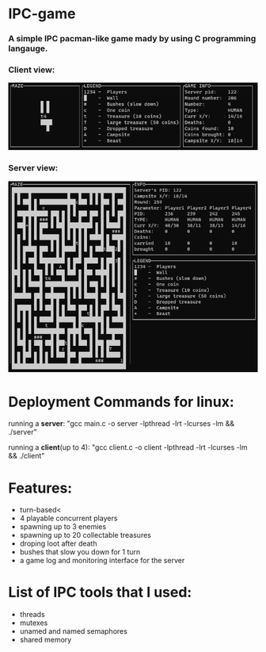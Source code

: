 # IPC-game
<h3>A simple IPC pacman-like game mady by using C programming langauge.</h3>

<h3>Client view:</h3>

![clientview](clientview.png)

<h3>Server view:</h3>

![serverview](serverview.png)

# Deployment Commands for linux:
<p>running a <b>server</b>: "gcc main.c -o server -lpthread -lrt -lcurses -lm && ./server"</p>
<p>running a <b>client</b>(up to 4): "gcc client.c -o client -lpthread -lrt -lcurses -lm && ./client"</p>


# Features:
* turn-based<
* 4 playable concurrent players
* spawning up to 3 enemies
* spawning up to 20 collectable treasures
* droping loot after death
* bushes that slow you down for 1 turn
* a game log and monitoring interface for the server

# List of IPC tools that I used:
* threads
* mutexes
* unamed and named semaphores
* shared memory


